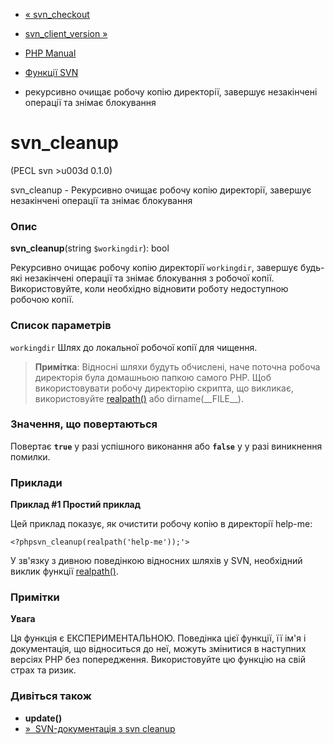 - [« svn_checkout](function.svn-checkout.md)
- [svn_client_version »](function.svn-client-version.md)

- [PHP Manual](index.md)
- [Функції SVN](ref.svn.md)
- рекурсивно очищає робочу копію директорії, завершує незакінчені
операції та знімає блокування

# svn_cleanup

(PECL svn \>u003d 0.1.0)

svn_cleanup - Рекурсивно очищає робочу копію директорії, завершує
незакінчені операції та знімає блокування

### Опис

**svn_cleanup**(string `$workingdir`): bool

Рекурсивно очищає робочу копію директорії `workingdir`, завершує
будь-які незакінчені операції та знімає блокування з робочої копії.
Використовуйте, коли необхідно відновити роботу недоступною робочою
копії.

### Список параметрів

`workingdir`
Шлях до локальної робочої копії для чищення.

> **Примітка**: Відносні шляхи будуть обчислені, наче поточна
> робоча директорія була домашньою папкою самого PHP. Щоб
> використовувати робочу директорію скрипта, що викликає, використовуйте
> [realpath()](function.realpath.md) або dirname(\_\_FILE\_\_).

### Значення, що повертаються

Повертає **`true`** у разі успішного виконання або **`false`** у
у разі виникнення помилки.

### Приклади

**Приклад #1 Простий приклад**

Цей приклад показує, як очистити робочу копію в директорії help-me:

`<?phpsvn_cleanup(realpath('help-me'));'> `

У зв'язку з дивною поведінкою відносних шляхів у SVN, необхідний
виклик функції [realpath()](function.realpath.md).

### Примітки

**Увага**

Ця функція є ЕКСПЕРИМЕНТАЛЬНОЮ. Поведінка цієї функції, її ім'я
і документація, що відноситься до неї, можуть змінитися в наступних версіях
PHP без попередження. Використовуйте цю функцію на свій страх та ризик.

### Дивіться також

- **update()**
- [»  SVN-документація з svn
cleanup](http://svnbook.red-bean.com/en/1.2/svn.ref.svn.c.cleanup.md)
